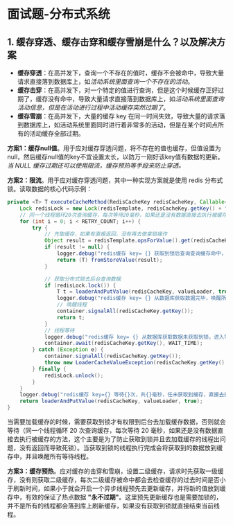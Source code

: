 # 面试题-分布式系统

## 1. 缓存穿透、缓存击穿和缓存雪崩是什么？以及解决方案

- **缓存穿透**：在高并发下，查询一个不存在的值时，缓存不会被命中，导致大量请求直接落到数据库上，如*活动系统里面查询一个不存在的活动*。
- **缓存击穿**：在高并发下，对一个特定的值进行查询，但是这个时候缓存正好过期了，缓存没有命中，导致大量请求直接落到数据库上，如*活动系统里面查询活动信息，但是在活动进行过程中活动缓存突然过期了*。
- **缓存雪崩**：在高并发下，大量的缓存 key 在同一时间失效，导致大量的请求落到数据库上，如活动系统里面同时进行着非常多的活动，但是在某个时间点所有的活动缓存全部过期。

**方案1：缓存null值**。用于应对缓存穿透问题，将不存在的值也缓存，但值设置为null，然后缓存null值的key不宜设置太长，以防万一刚好该key值有数据的更新。*当 NULL 缓存过期还可以使用限流，缓存预热等手段来防止穿透。*

**方案2：限流**。用于应对缓存穿透问题，其中一种实现方案就是使用 redis 分布式锁。读取数据的核心代码示例：

```java
private <T> T executeCacheMethod(RedisCacheKey redisCacheKey, Callable<T> valueLoader) {
    Lock redisLock = new Lock(redisTemplate, redisCacheKey.getKey() + "_sync_lock");
    // 同一个线程循环20次查询缓存，每次等待20毫秒，如果还是没有数据直接去执行被缓存的方法
    for (int i = 0; i < RETRY_COUNT; i++) {
        try {
            // 先取缓存，如果有直接返回，没有再去做拿锁操作
            Object result = redisTemplate.opsForValue().get(redisCacheKey.getKey());
            if (result != null) {
                logger.debug("redis缓存 key= {} 获取到锁后查询查询缓存命中，不需要执行被缓存的方法", redisCacheKey.getKey());
                return (T) fromStoreValue(result);
            }

            // 获取分布式锁去后台查询数据
            if (redisLock.lock()) {
                T t = loaderAndPutValue(redisCacheKey, valueLoader, true);
                logger.debug("redis缓存 key= {} 从数据库获取数据完毕，唤醒所有等待线程", redisCacheKey.getKey());
                // 唤醒线程
                container.signalAll(redisCacheKey.getKey());
                return t;
            }
            // 线程等待
            logger.debug("redis缓存 key= {} 从数据库获取数据未获取到锁，进入等待状态，等待{}毫秒", redisCacheKey.getKey(), WAIT_TIME);
            container.await(redisCacheKey.getKey(), WAIT_TIME);
        } catch (Exception e) {
            container.signalAll(redisCacheKey.getKey());
            throw new LoaderCacheValueException(redisCacheKey.getKey(), e);
        } finally {
            redisLock.unlock();
        }
    }
    logger.debug("redis缓存 key={} 等待{}次，共{}毫秒，任未获取到缓存，直接去执行被缓存的方法", redisCacheKey.getKey(), RETRY_COUNT, RETRY_COUNT * WAIT_TIME, WAIT_TIME);
    return loaderAndPutValue(redisCacheKey, valueLoader, true);
}
```

当需要加载缓存的时候，需要获取到锁才有权限到后台去加载缓存数据，否则就会等待（同一个线程循环 20 次查询缓存，每次等待 20 毫秒，如果还是没有数据直接去执行被缓存的方法，这个主要是为了防止获取到锁并且去加载缓存的线程出问题，没有返回而导致死锁）。当获取到锁的线程执行完成会将获取到的数据放到缓存中，并且唤醒所有等待线程。

**方案3：缓存预热**。应对缓存的击穿和雪崩，设置二级缓存，请求时先获取一级缓存，没有则获取二级缓存，每次二级缓存被命中都会去检查缓存的过去时间是否小于刷新时间，如果小于就会开启一个异步线程预先去更新缓存，并将新的值放到缓存中，有效的保证了热点数据 **"永不过期"**。这里预先更新缓存也是需要加锁的，并不是所有的线程都会落到库上刷新缓存，如果没有获取到锁就直接结束当前线程。


